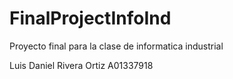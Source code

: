  # FinalProjectInfoInd
Proyecto final para la clase de informatica industrial

Luis Daniel Rivera Ortiz    A01337918
